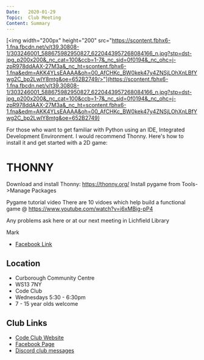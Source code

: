 ```yaml
---
Date:   2020-01-29
Topic:  Club Meeting
Content: Summary
---
```

[<img width="200px" height="200" src="https://scontent.fbhx6-1.fna.fbcdn.net/v/t39.30808-1/303246001_588675982950827_6220443957268084166_n.jpg?stp=dst-jpg_p200x200&_nc_cat=100&ccb=1-7&_nc_sid=0f0194&_nc_ohc=j-zpR978ddAAX-27M3a&_nc_ht=scontent.fbhx6-1.fna&edm=AKK4YLsEAAAA&oh=00_AfCHKc_BW0kek47y4ZNSjLOhXnLBfYwg2C_bp2LwIY8mtg&oe=652B2749/>"](https://scontent.fbhx6-1.fna.fbcdn.net/v/t39.30808-1/303246001_588675982950827_6220443957268084166_n.jpg?stp=dst-jpg_p200x200&_nc_cat=100&ccb=1-7&_nc_sid=0f0194&_nc_ohc=j-zpR978ddAAX-27M3a&_nc_ht=scontent.fbhx6-1.fna&edm=AKK4YLsEAAAA&oh=00_AfCHKc_BW0kek47y4ZNSjLOhXnLBfYwg2C_bp2LwIY8mtg&oe=652B2749)

For those who want to get familiar with Python using an IDE, Integrated Development Environment.
I would recommend Thonny.
Here's how to install it and get started with a 2D game:

THONNY
======
Download and install Thonny: https://thonny.org/
Install pygame from Tools->Manage Packages

Pygame tutorial video
There are 10 vidoes which help build a functional game @ https://www.youtube.com/watch?v=i6xMBig-pP4

Any problems ask here or at our next meeting in Lichfield Library

Mark

* [Facebook Link](https://www.facebook.com/1481985248595237/posts/2535192743274477/)

## Location

* Curborough Community Centre
* WS13 7NY
* Code Club
* Wednesdays 5:30 - 6:30pm
* 7 - 15 year olds welcome

## Club Links

* [Code Club Website](https://lichfield-code-club.github.io/)
* [Facebook Page](https://www.facebook.com/LichfieldCoders)
* [Discord club messages](https://discord.gg/szz6xGK)
